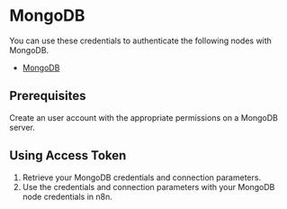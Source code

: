 # MongoDB

You can use these credentials to authenticate the following nodes with MongoDB.

- [MongoDB](/integrations/nodes/n8n-nodes-base.mongoDb/)

## Prerequisites

Create an user account with the appropriate permissions on a MongoDB server.

## Using Access Token

1. Retrieve your MongoDB credentials and connection parameters.
2. Use the credentials and connection parameters with your MongoDB node credentials in n8n.
